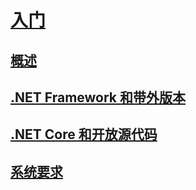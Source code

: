 # [入门](index.md)
## [概述](overview.md)
## [.NET Framework 和带外版本](the-net-framework-and-out-of-band-releases.md)
## [.NET Core 和开放源代码](net-core-and-open-source.md)
## [系统要求](system-requirements.md)
